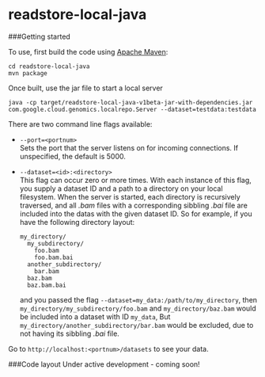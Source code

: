 readstore-local-java
==============

###Getting started  

To use, first build the code using
<a href="http://maven.apache.org/download.cgi">Apache Maven</a>:
```
cd readstore-local-java
mvn package
```

Once built, use the jar file to start a local server
```
java -cp target/readstore-local-java-v1beta-jar-with-dependencies.jar com.google.cloud.genomics.localrepo.Server --dataset=testdata:testdata
```

There are two command line flags available:
* `--port=<portnum>`  
  Sets the port that the server listens on for incoming connections. If
  unspecified, the default is 5000.

* `--dataset=<id>:<directory>`  
  This flag can occur zero or more times. With each instance of this flag, you
  supply a dataset ID and a path to a directory on your local filesystem. When
  the server is started, each directory is recursively traversed, and all *.bam*
  files with a corresponding sibbling *.bai* file are included into the datas
  with the given dataset ID. So for example, if you have the following directory
  layout:

  ```
  my_directory/
    my_subdirectory/
      foo.bam
      foo.bam.bai
    another_subdirectory/
      bar.bam
    baz.bam
    baz.bam.bai
  ```

  and you passed the flag `--dataset=my_data:/path/to/my_directory`, then
  `my_directory/my_subdirectory/foo.bam` and `my_directory/baz.bam` would be included
  into a dataset with ID `my_data`, But `my_directory/another_subdirectory/bar.bam`
  would be excluded, due to not having its sibbling *.bai* file.  

Go to `http://localhost:<portnum>/datasets` to see your data.  

###Code layout
Under active development - coming soon!
